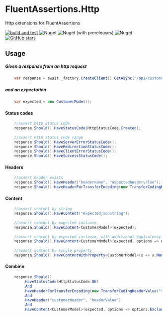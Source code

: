 # FluentAssertions.Http
Http extensions for FluentAssertions

[![build and test](https://github.com/balanikas/FluentAssertions.Http/actions/workflows/dotnet.yml/badge.svg)](https://github.com/balanikas/FluentAssertions.Http/actions/workflows/dotnet.yml)
![Nuget](https://img.shields.io/nuget/v/FluentAssertions.Http)
![Nuget (with prereleases)](https://img.shields.io/nuget/vpre/FluentAssertions.Http)
![Nuget](https://img.shields.io/nuget/dt/FluentAssertions.Http)
[![GitHub stars](https://img.shields.io/github/stars/balanikas/FluentAssertions.Http)](https://github.com/balanikas/FluentAssertions.Http/stargazers)

## Usage

##### Given a response from an http request
```csharp    
    var response = await _factory.CreateClient().GetAsync("/api/customers");
```    
##### and an expectation
```csharp
    var expected = new CustomerModel();
```
#### Status codes 
```csharp
    //assert http status code
    response.Should().HaveStatusCode(HttpStatusCode.Created);
    
    //assert http status code range
    response.Should().HaveServerErrorStatusCode();
    response.Should().HaveRedirectionStatusCode();
    response.Should().HaveClientErrorStatusCode();
    response.Should().HaveSuccessStatusCode();
```
#### Headers
```csharp
    //assert header exists
    response.Should().HaveHeader("headername", "expectedheadervalue");
    response.Should().HaveHeaderForTransferEncoding(new TransferCodingHeaderValue("value"));
```    
#### Content
```csharp
    //assert content by string
    response.Should().HaveContent("expectedjsonstring");
    
    //assert content by expected instance
    response.Should().HaveContent<CustomerModel>(expected);
    
    //assert content by expected instance, with additional equivalency options.
    response.Should().HaveContent<CustomerModel>(expected, options => options.Excluding(x => x.Id));
    
    //assert content by single property
    response.Should().HaveContentWithProperty<CustomerModel>(x => x.Name, "expectedname");
```
#### Combine
```csharp
    response.Should()
        .HaveStatusCode(HttpStatusCode.OK)
        .And
        .HaveHeaderForTransferEncoding(new TransferCodingHeaderValue("value"))
        .And
        .HaveHeader("customerHeader", "headerValue")
        .And
        .HaveContent<CustomerModel>(expected, options => options.Excluding(x => x.Id));
```
